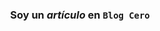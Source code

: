 <div class="encabezado_center" style="text-align: center;">

### Soy un ***artículo*** en `Blog Cero`

</div>

